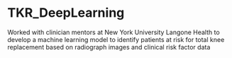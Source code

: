 # TKR_DeepLearning
Worked with clinician mentors at New York University Langone Health to develop a machine learning model to identify patients at risk for total knee replacement based on radiograph images and clinical risk factor data
